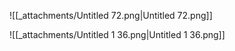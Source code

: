 ![[_attachments/Untitled 72.png|Untitled 72.png]]

![[_attachments/Untitled 1 36.png|Untitled 1 36.png]]